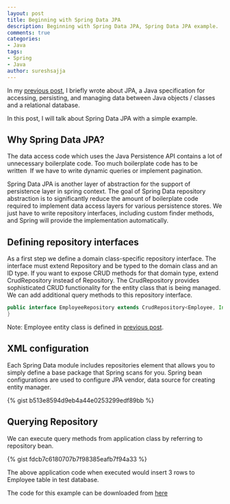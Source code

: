 ```yaml
---
layout: post
title: Beginning with Spring Data JPA
description: Beginning with Spring Data JPA, Spring Data JPA example.
comments: true
categories:
- Java
tags:
- Spring
- Java
author: sureshsajja
---
```


In my [previous post](http://coderevisited.com/beginning-jpa-2-0/), I briefly wrote about JPA, a Java specification for accessing, persisting, and managing data between Java objects / classes and a relational database.

In this post, I will talk about Spring Data JPA with a simple example.

## Why Spring Data JPA?

The data access code which uses the Java Persistence API contains a lot of unnecessary boilerplate code.
Too much boilerplate code has to be written  If we have to write dynamic queries or implement pagination.

Spring Data JPA is another layer of abstraction for the support of persistence layer in spring context.
The goal of Spring Data repository abstraction is to significantly reduce the amount of boilerplate code required to implement data access layers for various persistence stores.
We just have to write repository interfaces, including custom finder methods, and Spring will provide the implementation automatically.

## Defining repository interfaces

As a first step we define a domain class-specific repository interface.
The interface must extend Repository and be typed to the domain class and an ID type.
If you want to expose CRUD methods for that domain type, extend CrudRepository instead of Repository.
The CrudRepository provides sophisticated CRUD functionality for the entity class that is being managed.
We can add additional query methods to this repository interface.

```java
public interface EmployeeRepository extends CrudRepository<Employee, Integer> {
}
```

Note: Employee entity class is defined in [previous post](http://coderevisited.com/beginning-jpa-2-0/).

## XML configuration

Each Spring Data module includes repositories element that allows you to simply define a base package that Spring scans for you.
Spring bean configurations are used to configure JPA vendor, data source for creating entity manager.

{% gist b513e8594d9eb4a44e0253299edf89bb %}

## Querying Repository

We can execute query methods from application class by referring to repository bean.

{% gist fdcb7c6180707b7f98385eafb7f94a33 %}


The above application code when executed would insert 3 rows to Employee table in test database.

The code for this example can be downloaded from [here](https://github.com/sureshsajja/SpringDataJPA)
